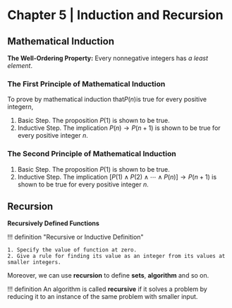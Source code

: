 # Chapter 5 | Induction and Recursion

## Mathematical Induction

**The Well-Ordering Property:** Every nonnegative integers has *a least element*.

### The First Principle of Mathematical Induction

To prove by mathematical induction that$P(n)$is true for every positive integer$n$,

1. Basic Step. The proposition $P(1)$ is shown to be true.
2. Inductive Step. The implication $P(n) \rightarrow P(n + 1)$ is shown to be true for every positive integer $n$.

### The Second Principle of Mathematical Induction

1. Basic Step. The proposition $P(1)$ is shown to be true.
2. Inductive Step. The implication $[P(1) \wedge P(2) \wedge \cdots \wedge P(n)] \rightarrow P(n + 1)$ is shown to be true for every positive integer $n$.

## Recursion

**Recursively Defined Functions**

!!! definition "Recursive or Inductive Definition"

    1. Specify the value of function at zero.
    2. Give a rule for finding its value as an integer from its values at smaller integers.

Moreover, we can use **recursion** to define **sets**, **algorithm** and so on.

!!! definition
    An algorithm is called **recursive** if it solves a problem by reducing it to an instance of the same problem with smaller input.